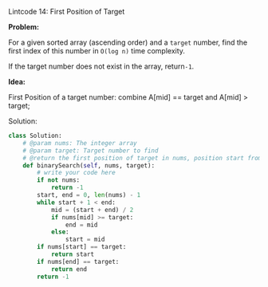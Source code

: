 Lintcode 14: First Position of Target

**Problem:**

For a given sorted array \(ascending order\) and a `target` number, find the first index of this number in `O(log n)` time complexity.

If the target number does not exist in the array, return`-1`.

**Idea:**

First Position of a target number: combine A\[mid\] == target and A\[mid\] &gt; target;

Solution:

```python
class Solution:
    # @param nums: The integer array
    # @param target: Target number to find
    # @return the first position of target in nums, position start from 0
    def binarySearch(self, nums, target):
        # write your code here
        if not nums:
            return -1
        start, end = 0, len(nums) - 1
        while start + 1 < end:
            mid = (start + end) / 2
            if nums[mid] >= target:
                end = mid
            else:
                start = mid
        if nums[start] == target:
            return start
        if nums[end] == target:
            return end
        return -1
```
